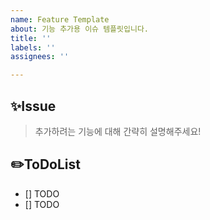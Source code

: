 ```yaml
---
name: Feature Template
about: 기능 추가용 이슈 템플릿입니다.
title: ''
labels: ''
assignees: ''

---
```


## ✨Issue

> 추가하려는 기능에 대해 간략히 설명해주세요!

## ✏️ToDoList

- [] TODO
- [] TODO
